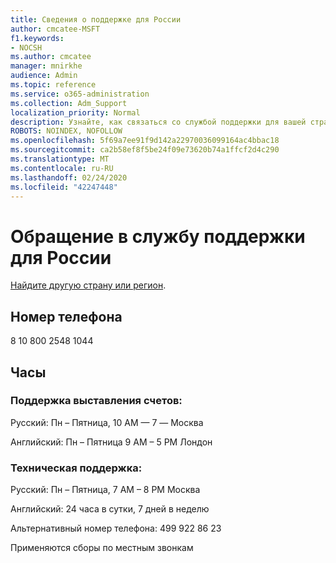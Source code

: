 ```yaml
---
title: Сведения о поддержке для России
author: cmcatee-MSFT
f1.keywords:
- NOCSH
ms.author: cmcatee
manager: mnirkhe
audience: Admin
ms.topic: reference
ms.service: o365-administration
ms.collection: Adm_Support
localization_priority: Normal
description: Узнайте, как связаться со службой поддержки для вашей страны или региона.
ROBOTS: NOINDEX, NOFOLLOW
ms.openlocfilehash: 5f69a7ee91f9d142a22970036099164ac4bbac18
ms.sourcegitcommit: ca2b58ef8f5be24f09e73620b74a1ffcf2d4c290
ms.translationtype: MT
ms.contentlocale: ru-RU
ms.lasthandoff: 02/24/2020
ms.locfileid: "42247448"
---
```

# <a name="contact-support-for-russia"></a>Обращение в службу поддержки для России

[Найдите другую страну или регион](../contact-support-for-business-products.md).

## <a name="phone-number"></a>Номер телефона
8 10 800 2548 1044

## <a name="hours"></a>Часы
### <a name="billing-support"></a>Поддержка выставления счетов:

Русский: Пн – Пятница, 10 AM — 7 — Москва

Английский: Пн – Пятница 9 AM – 5 PM Лондон

### <a name="technical-support"></a>Техническая поддержка:

Русский: Пн – Пятница, 7 AM – 8 PM Москва

Английский: 24 часа в сутки, 7 дней в неделю

Альтернативный номер телефона: 499 922 86 23

Применяются сборы по местным звонкам